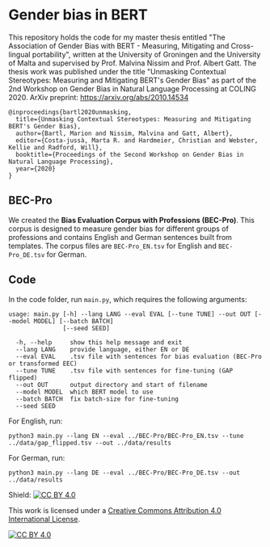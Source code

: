 # Gender bias in BERT
This repository holds the code for my master thesis entitled "The Association of Gender Bias with BERT - Measuring, Mitigating and Cross-lingual portability", written at the University of Groningen and the University of Malta and supervised by Prof. Malvina Nissim and Prof. Albert Gatt. The thesis work was published under the title "Unmasking Contextual Stereotypes: Measuring and Mitigating BERT's Gender Bias" as part of the 2nd Workshop on Gender Bias in Natural Language Processing at COLING 2020. ArXiv preprint: https://arxiv.org/abs/2010.14534
```
@inproceedings{bartl2020unmasking,
  title={Unmasking Contextual Stereotypes: Measuring and Mitigating BERT's Gender Bias},
  author={Bartl, Marion and Nissim, Malvina and Gatt, Albert},
  editor={Costa-jussà, Marta R. and Hardmeier, Christian and Webster, Kellie and Radford, Will},
  booktitle={Proceedings of the Second Workshop on Gender Bias in Natural Language Processing},
  year={2020}
}

```

## BEC-Pro

We created the **Bias Evaluation Corpus with Professions (BEC-Pro)**. This corpus is designed to measure gender bias for different groups of professions and contains English and German sentences built from templates. The corpus files are `BEC-Pro_EN.tsv` for English and `BEC-Pro_DE.tsv` for German.

## Code

In the code folder, run `main.py`, which requires the following arguments:
```
usage: main.py [-h] --lang LANG --eval EVAL [--tune TUNE] --out OUT [--model MODEL] [--batch BATCH]
               [--seed SEED]

  -h, --help     show this help message and exit
  --lang LANG    provide language, either EN or DE
  --eval EVAL    .tsv file with sentences for bias evaluation (BEC-Pro or transformed EEC)
  --tune TUNE    .tsv file with sentences for fine-tuning (GAP flipped)
  --out OUT      output directory and start of filename
  --model MODEL  which BERT model to use 
  --batch BATCH  fix batch-size for fine-tuning 
  --seed SEED
```

For English, run:
```
python3 main.py --lang EN --eval ../BEC-Pro/BEC-Pro_EN.tsv --tune ../data/gap_flipped.tsv --out ../data/results
```
For German, run:
```
python3 main.py --lang DE --eval ../BEC-Pro/BEC-Pro_DE.tsv --out ../data/results
```

Shield: [![CC BY 4.0][cc-by-shield]][cc-by]

This work is licensed under a
[Creative Commons Attribution 4.0 International License][cc-by].

[![CC BY 4.0][cc-by-image]][cc-by]

[cc-by]: http://creativecommons.org/licenses/by/4.0/
[cc-by-image]: https://i.creativecommons.org/l/by/4.0/88x31.png
[cc-by-shield]: https://img.shields.io/badge/License-CC%20BY%204.0-lightgrey.svg
